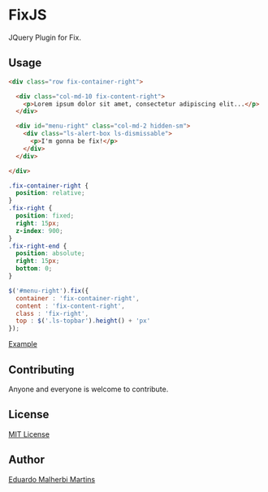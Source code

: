 FixJS
=========

JQuery Plugin for Fix.

Usage
-----

```html
<div class="row fix-container-right">

  <div class="col-md-10 fix-content-right">
    <p>Lorem ipsum dolor sit amet, consectetur adipiscing elit...</p>
  </div>

  <div id="menu-right" class="col-md-2 hidden-sm">
    <div class="ls-alert-box ls-dismissable">
      <p>I'm gonna be fix!</p>
    </div>
  </div>

</div>
```

```css
.fix-container-right {
  position: relative;
}
.fix-right {
  position: fixed;
  right: 15px;
  z-index: 900;
}
.fix-right-end {
  position: absolute;
  right: 15px;
  bottom: 0;
}
```

```js
$('#menu-right').fix({
  container : 'fix-container-right',
  content : 'fix-content-right',
  class : 'fix-right',
  top : $('.ls-topbar').height() + 'px'
});
```

[Example](https://emalherbi.github.io/fixjs/)

Contributing
------------

Anyone and everyone is welcome to contribute.

License
-------

[MIT License](http://en.wikipedia.org/wiki/MIT_License)

Author
------

[Eduardo Malherbi Martins](http://emalherbi.com)
